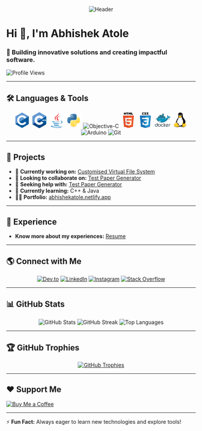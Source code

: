 <p align="center">
  <img src="https://github.com/Abhishek-Atole/Abhishek-Atole/blob/main/Black%20and%20White%20Simple%20Art%20Director%20LinkedIn%20Banner.png" alt="Header">
</p>

# Hi 👋, I'm Abhishek Atole

### 🚀 Building innovative solutions and creating impactful software.

![Profile Views](https://komarev.com/ghpvc/?username=abhishek-atole&label=Profile%20views&color=FF0000&style=flat)

---

## 🛠️ Languages & Tools

<p align="center">
<img src="https://raw.githubusercontent.com/devicons/devicon/master/icons/c/c-original.svg" alt="C" width="42" height="42" />
<img src="https://raw.githubusercontent.com/devicons/devicon/master/icons/cplusplus/cplusplus-original.svg" alt="C++" width="42" height="42" />
<img src="https://raw.githubusercontent.com/devicons/devicon/master/icons/java/java-original.svg" alt="Java" width="42" height="42" />
<img src="https://raw.githubusercontent.com/devicons/devicon/master/icons/python/python-original.svg" alt="Python" width="42" height="42" />
<img src="https://www.vectorlogo.zone/logos/apple_objectivec/apple_objectivec-icon.svg" alt="Objective-C" width="42" height="42" />
<img src="https://raw.githubusercontent.com/devicons/devicon/master/icons/html5/html5-original-wordmark.svg" alt="HTML5" width="42" height="42" />
<img src="https://raw.githubusercontent.com/devicons/devicon/master/icons/css3/css3-original-wordmark.svg" alt="CSS3" width="42" height="42" />
<img src="https://raw.githubusercontent.com/devicons/devicon/master/icons/docker/docker-original-wordmark.svg" alt="Docker" width="42" height="42" />
<img src="https://raw.githubusercontent.com/devicons/devicon/master/icons/linux/linux-original.svg" alt="Linux" width="42" height="42" />
<img src="https://cdn.worldvectorlogo.com/logos/arduino-1.svg" alt="Arduino" width="42" height="42" />
<img src="https://www.vectorlogo.zone/logos/git-scm/git-scm-icon.svg" alt="Git" width="42" height="42" />
</p>

---

## 📌 Projects

- 🔭 **Currently working on:** [Customised Virtual File System](https://github.com/Abhishek-Atole/Customised_Virtual_File_System)
- 👯 **Looking to collaborate on:** [Test Paper Generator](https://github.com/Abhishek-Atole/Test_Paper_Generator)
- 🤝 **Seeking help with:** [Test Paper Generator](https://github.com/Abhishek-Atole/Test_Paper_Generator)
- 🌱 **Currently learning:** C++ & Java
- 👨‍💻 **Portfolio:** [abhishekatole.netlify.app](https://abhishekatole.netlify.app)

---

## 📄 Experience

- **Know more about my experiences:** [Resume](https://github.com/Abhishek-Atole/Portfolio/blob/main/public/images/Abhishek%20Himmatrao%20Atole.pdf)

---

## 🌎 Connect with Me

<p align="center">
<a href="https://dev.to/abhishek_atole"><img src="https://img.shields.io/badge/dev.to-0A0A0A?style=for-the-badge&logo=dev.to&logoColor=white" alt="Dev.to" /></a>
<a href="https://www.linkedin.com/in/abhishekatole"><img src="https://img.shields.io/badge/LinkedIn-0A66C2?style=for-the-badge&logo=linkedin&logoColor=white" alt="LinkedIn" /></a>
<a href="https://www.instagram.com/abhiatole_17"><img src="https://img.shields.io/badge/Instagram-E4405F?style=for-the-badge&logo=instagram&logoColor=white" alt="Instagram" /></a>
<a href="https://stackoverflow.com/users/41060798/abhishek-atole"><img src="https://img.shields.io/badge/StackOverflow-F48024?style=for-the-badge&logo=stackoverflow&logoColor=white" alt="Stack Overflow" /></a>
</p>

---

## 📊 GitHub Stats

<p align="center">
<img align="center" src="https://github-readme-stats.vercel.app/api?username=Abhishek-Atole&show_icons=true&theme=dark&locale=en" alt="GitHub Stats" />
<img align="center" src="https://github-readme-streak-stats.herokuapp.com/?user=Abhishek-Atole&theme=dark" alt="GitHub Streak" />
<img align="center" src="https://github-readme-stats.vercel.app/api/top-langs?username=Abhishek-Atole&show_icons=true&theme=dark&locale=en&layout=compact" alt="Top Languages" />
</p>

---

## 🏆 GitHub Trophies

<p align="center"><a href="https://github.com/ryo-ma/github-profile-trophy"><img src="https://github-profile-trophy.vercel.app/?username=Abhishek-Atole&theme=darkhub" alt="GitHub Trophies" /></a></p>

---

## ❤️ Support Me

<p>
<a href="https://www.buymeacoffee.com/abhishek_atole"><img src="https://cdn.buymeacoffee.com/buttons/v2/default-yellow.png" width="160" alt="Buy Me a Coffee" /></a>
</p>

---

⚡ **Fun Fact:** Always eager to learn new technologies and explore tools!


